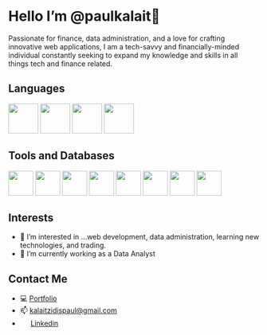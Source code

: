 # Hello I’m @paulkalait👋

Passionate for finance, data administration, and a love for crafting innovative web applications, I am a tech-savvy and financially-minded individual constantly seeking to expand my knowledge and skills in all things tech and finance related.
<!---
paulkalait/paulkalait is a ✨ special ✨ repository because its `README.md` (this file) appears on your GitHub profile.
You can click the Preview link to take a look at your changes.
--->


## Languages
<p float="left">
<img src="https://user-images.githubusercontent.com/97272329/205655815-81ce9136-d58d-489b-a0c0-4e823b9bef7f.png" width="60" height="60">
<img src="https://user-images.githubusercontent.com/97272329/205655469-db21a6bd-fbf0-4369-8018-26fb1675ec1b.png" width="60" height="60">
<img src="https://user-images.githubusercontent.com/97272329/205655968-e07ae47a-798a-4b7c-a61d-b3335e0240eb.png" width="60" height="60">
 <img src="https://user-images.githubusercontent.com/97272329/205656991-cf91dbf0-2ec7-4a8d-a4da-7d383c61d075.png" width="60" height="60">
</p> 



## Tools and Databases
<p float="left">
<img src="https://user-images.githubusercontent.com/97272329/206843359-1c34435e-a45e-4de3-804b-779ea15da820.png" width="50" height="50">
<img src="https://user-images.githubusercontent.com/97272329/206843173-0bc1f77e-6f45-48db-911b-20e81cd83034.png" width="50" height="50">
<img src="https://user-images.githubusercontent.com/97272329/205661492-af8c32f7-13df-4a70-aaa7-bf1ecc7c0457.png" width="50" height="50">
 <img src="https://user-images.githubusercontent.com/97272329/206843217-450a7345-02ed-41a4-aada-456b33c290ba.png" width="50" height="50">
 <img src="https://user-images.githubusercontent.com/97272329/205662232-73e3241e-ea0d-4968-9a71-08840bd6072d.png" width="50" height="50">
 <img src="https://user-images.githubusercontent.com/97272329/206843316-9ca40333-195a-499a-9838-aa8d5cfc2cd5.png" width="50" height="50">
<img src="https://user-images.githubusercontent.com/97272329/207952177-0f4bf092-7703-49f2-b7f8-386b2566074c.png" width="50" height="50">
 <img src="https://user-images.githubusercontent.com/97272329/208247327-f2f6adbc-0ef3-44e6-839c-f05316d09a5f.png" width="50" height="50">
</p> 
 
 
## Interests
- 👀 I’m interested in ...web development, data administration, learning new technologies, and trading.
- 🌱 I’m currently working as a Data Analyst
                                                                

## Contact Me
- 💻 <a href="https://paulkalait.github.io/react-portfolio-single/"> Portfolio</a>
- 📫 <a mailto="kalaitzidispaul@gmail.com"> kalaitzidispaul@gmail.com </a>
-  <img src="https://user-images.githubusercontent.com/97272329/205663790-2644c97e-c889-4fa2-9436-44a729586796.png" width="17" height="17"> <a href="[https://www.linkedin.com/in/paul-kalaitzidis-393555196/](https://www.linkedin.com/in/paul-k-393555196/)">   Linkedin</a>





                                                                                                                                       


                                                                                                                        
                                                                                                                                   

                                                                                                                                      






